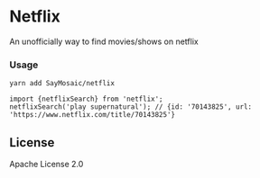 # Netflix
An unofficially way to find movies/shows on netflix

### Usage
```
yarn add SayMosaic/netflix
```
```
import {netflixSearch} from 'netflix';
netflixSearch('play supernatural'); // {id: '70143825', url: 'https://www.netflix.com/title/70143825'}
```


## License
Apache License 2.0